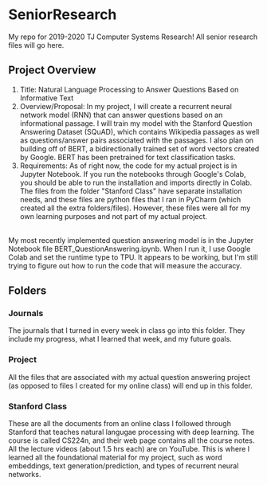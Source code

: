 # SeniorResearch

My repo for 2019-2020 TJ Computer Systems Research! All senior research files will go here.

## Project Overview
1. Title: Natural Language Processing to Answer Questions Based on Informative Text <br>
2. Overview/Proposal: In my project, I will create a recurrent neural network model (RNN) that can answer questions based on an informational passage. I will train my model with the Stanford Question Answering Dataset (SQuAD), which contains Wikipedia passages as well as questions/answer pairs associated with the passages. I also plan on building off of BERT, a bidirectionally trained set of word vectors created by Google. BERT has been pretrained for text classification tasks. <br>
3. Requirements: As of right now, the code for my actual project is in Jupyter Notebook. If you run the notebooks through Google's Colab, you should be able to run the installation and imports directly in Colab. <br>
The files from the folder "Stanford Class" have separate installation needs, and these files are python files that I ran in PyCharm (which created all the extra folders/files). However, these files were all for my own learning purposes and not part of my actual project. <br><br>

My most recently implemented question answering model is in the Jupyter Notebook file BERT_QuestionAnswering.ipynb. When I run it, I use Google Colab and set the runtime type to TPU. It appears to be working, but I'm still trying to figure out how to run the code that will measure the accuracy.

## Folders

### Journals
The journals that I turned in every week in class go into this folder. They include my progress, what I learned that week, and my future goals.

### Project
All the files that are associated with my actual question answering project (as opposed to files I created for my online class) will end up in this folder.

### Stanford Class
These are all the documents from an online class I followed through Stanford that teaches natural langugae processing with deep learning. The course is called CS224n, and their web page contains all the course notes. All the lecture videos (about 1.5 hrs each) are on YouTube. This is where I learned all the foundational material for my project, such as word embeddings, text generation/prediction, and types of recurrent neural networks.

